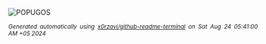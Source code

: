 <div align="justify">
<picture>
    <source media="(prefers-color-scheme: dark)" srcset="https://i.ibb.co/djFphdt/output-gif.gif">
    <source media="(prefers-color-scheme: light)" srcset="https://i.ibb.co/djFphdt/output-gif.gif">
    <img alt="POPUGOS" src="https://i.ibb.co/djFphdt/output-gif.gif">
</picture>

<sub><i>Generated automatically using [x0rzavi/github-readme-terminal](https://github.com/x0rzavi/github-readme-terminal) on Sat Aug 24 05:41:00 AM +05 2024</i></sub>
</div>